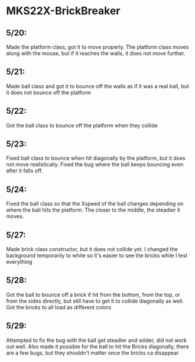 # MKS22X-BrickBreaker
## 5/20: 
Made the platform class, got it to move properly. The platform class moves along with the mouse, but if it reaches the walls, it does not move further.
## 5/21:
Made ball class and got it to bounce off the walls as if it was a real ball, but it does not bounce off the platform
## 5/22:
Got the ball class to bounce off the platform when they collide
## 5/23:
Fixed ball class to bounce when hit diagonally by the platform, but it does not move realistically. Fixed the bug where the ball keeps bouncing even after it falls off.
## 5/24:
Fixed the ball class so that the Xspeed of the ball changes depending on where the ball hits the platform. The closer to the middle, the steadier it moves.
## 5/27:
Made brick class constructor, but it does not collide yet. I changed the background temporarily to white so it's easier to see the bricks while I test everything
## 5/28:
Got the ball to bounce off a brick if hit from the bottom, from the top, or from the sides directly, but still have to get it to collide diagonally as well. Got the bricks to all load as different colors
## 5/29: 
Attempted to fix the bug with the ball get steadier and wilder, did not work out well. Also made it possible for the ball to hit the Bricks diagonally, there are a few bugs, but they shouldn't matter once the bricks ca disappear
